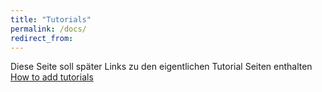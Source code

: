 ```yaml
---
title: "Tutorials"
permalink: /docs/
redirect_from:
---
```

Diese Seite soll später Links zu den eigentlichen Tutorial Seiten enthalten
[How to add tutorials](https://ecksteind.github.io/docs/how-to-add-tutorials/)